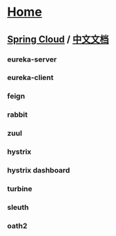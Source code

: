 # [Home](../README.md)
## [Spring Cloud](https://spring.io/projects/spring-cloud) / [中文文档](https://www.springcloud.cc/)

### eureka-server
### eureka-client
### feign
### rabbit
### zuul
### hystrix
### hystrix dashboard
### turbine
### sleuth
### oath2